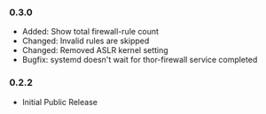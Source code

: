 ### 0.3.0 ###
* Added: Show total firewall-rule count
* Changed: Invalid rules are skipped
* Changed: Removed ASLR kernel setting
* Bugfix: systemd doesn't wait for thor-firewall service completed

### 0.2.2 ###
* Initial Public Release
